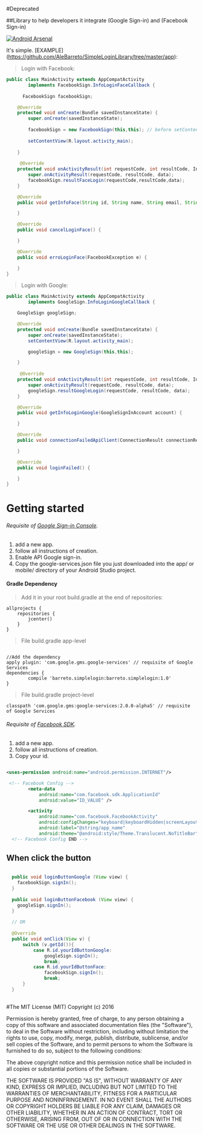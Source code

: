 #Deprecated

##Library to help developers it integrate (Google Sign-in) and (Facebook Sign-in)

[![Android Arsenal]( https://img.shields.io/badge/Android%20Arsenal-SimpleLoginLibrary-green.svg?style=true)](https://android-arsenal.com/details/1/3177 ) 

It's simple. [EXAMPLE] (https://github.com/AleBarreto/SimpleLoginLibrary/tree/master/app):
>Login with Facebook:

```java
public class MainActivity extends AppCompatActivity
        implements FacebookSign.InfoLoginFaceCallback {
      
      FacebookSign facebookSign;

    @Override
    protected void onCreate(Bundle savedInstanceState) {
        super.onCreate(savedInstanceState);
        
        facebookSign = new FacebookSign(this,this); // before setContentView
        
        setContentView(R.layout.activity_main);
    
    }
    
     @Override
    protected void onActivityResult(int requestCode, int resultCode, Intent data) {
        super.onActivityResult(requestCode, resultCode, data);
        facebookSign.resultFaceLogin(requestCode,resultCode,data);
    }

    @Override
    public void getInfoFace(String id, String name, String email, String photo) {

    }

    @Override
    public void cancelLoginFace() {

    }

    @Override
    public void erroLoginFace(FacebookException e) {

    }
}
```
>Login with Google:

```java
public class MainActivity extends AppCompatActivity 
        implements GoogleSign.InfoLoginGoogleCallback {

    GoogleSign googleSign;

    @Override
    protected void onCreate(Bundle savedInstanceState) {
        super.onCreate(savedInstanceState);
        setContentView(R.layout.activity_main);

        googleSign = new GoogleSign(this,this);

    }
    
     @Override
    protected void onActivityResult(int requestCode, int resultCode, Intent data) {
        super.onActivityResult(requestCode, resultCode, data);
        googleSign.resultGoogleLogin(requestCode, resultCode, data);
    }

    @Override
    public void getInfoLoginGoogle(GoogleSignInAccount account) {

    }

    @Override
    public void connectionFailedApiClient(ConnectionResult connectionResult) {

    }

    @Override
    public void loginFailed() {

    }
}
```

# Getting started
###### Requisite of [Google Sign-in Console](https://developers.google.com/mobile/add?platform=android&cntapi=signin&cnturl=https:%2F%2Fdevelopers.google.com%2Fidentity%2Fsign-in%2Fandroid%2Fsign-in%3Fconfigured%3Dtrue&cntlbl=Continue%20Adding%20Sign-In).
1. add a new app.
2. follow all instructions of creation.
3. Enable API Google sign-in.
4. Copy the google-services.json file you just downloaded into the app/ or mobile/ directory of your Android Studio project.

#### Gradle Dependency
>Add it in your root build.gradle at the end of repositories:

```
allprojects {
    repositories {
        jcenter()
    }
}
```

> File build.gradle app-level

```

//Add the dependency	
apply plugin: 'com.google.gms.google-services' // requisite of Google Services
dependencies {
        compile 'barreto.simplelogin:barreto.simplelogin:1.0'
}

```
> File build.gradle project-level

```
classpath 'com.google.gms:google-services:2.0.0-alpha5' // requisite of Google Services
```

###### Requisite of [Facebook SDK](https://developers.facebook.com/apps/).
1. add a new app.
2. follow all instructions of creation.
3. Copy your id.

```xml

<uses-permission android:name="android.permission.INTERNET"/>

 <!-- Facebook Config -->
        <meta-data
            android:name="com.facebook.sdk.ApplicationId"
            android:value="ID_VALUE" />

        <activity
            android:name="com.facebook.FacebookActivity"
            android:configChanges="keyboard|keyboardHidden|screenLayout|screenSize|orientation"
            android:label="@string/app_name"
            android:theme="@android:style/Theme.Translucent.NoTitleBar" />
  <!-- Facebook Config END -->
```

## When click the button

```java

  public void loginButtonGoogle (View view) {
    facebookSign.signIn();
  }
  
  public void loginButtonFacebook (View view) {
    googleSign.signIn();
  }
  
  // OR
  
  @Override
  public void onClick(View v) {
      switch (v.getId()){
          case R.id.yourIdButtonGoogle:
              googleSign.signIn();
              break;
          case R.id.yourIdButtonFace:
              facebookSign.signIn();
              break;
      }
  }
  
```

#The MIT License (MIT)
Copyright (c) 2016

Permission is hereby granted, free of charge, to any person obtaining a copy of this software and associated documentation files (the "Software"), to deal in the Software without restriction, including without limitation the rights to use, copy, modify, merge, publish, distribute, sublicense, and/or sell copies of the Software, and to permit persons to whom the Software is furnished to do so, subject to the following conditions:

The above copyright notice and this permission notice shall be included in all copies or substantial portions of the Software.

THE SOFTWARE IS PROVIDED "AS IS", WITHOUT WARRANTY OF ANY KIND, EXPRESS OR IMPLIED, INCLUDING BUT NOT LIMITED TO THE WARRANTIES OF MERCHANTABILITY, FITNESS FOR A PARTICULAR PURPOSE AND NONINFRINGEMENT. IN NO EVENT SHALL THE AUTHORS OR COPYRIGHT HOLDERS BE LIABLE FOR ANY CLAIM, DAMAGES OR OTHER LIABILITY, WHETHER IN AN ACTION OF CONTRACT, TORT OR OTHERWISE, ARISING FROM, OUT OF OR IN CONNECTION WITH THE SOFTWARE OR THE USE OR OTHER DEALINGS IN THE SOFTWARE.
